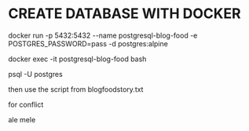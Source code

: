 # CREATE DATABASE WITH DOCKER

docker run -p 5432:5432 --name postgresql-blog-food -e POSTGRES_PASSWORD=pass -d postgres:alpine

docker exec -it postgresql-blog-food bash

psql -U postgres

then use the script from blogfoodstory.txt



for conflict

ale mele
